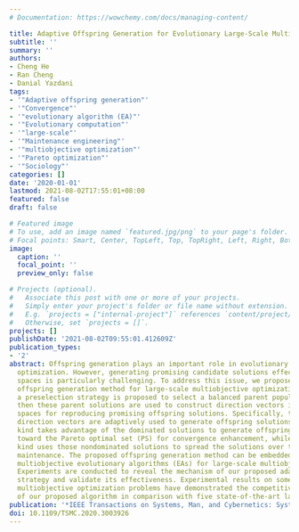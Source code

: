 ```yaml
---
# Documentation: https://wowchemy.com/docs/managing-content/

title: Adaptive Offspring Generation for Evolutionary Large-Scale Multiobjective Optimization
subtitle: ''
summary: ''
authors:
- Cheng He
- Ran Cheng
- Danial Yazdani
tags:
- '"Adaptive offspring generation"'
- '"Convergence"'
- '"evolutionary algorithm (EA)"'
- '"Evolutionary computation"'
- '"large-scale"'
- '"Maintenance engineering"'
- '"multiobjective optimization"'
- '"Pareto optimization"'
- '"Sociology"'
categories: []
date: '2020-01-01'
lastmod: 2021-08-02T17:55:01+08:00
featured: false
draft: false

# Featured image
# To use, add an image named `featured.jpg/png` to your page's folder.
# Focal points: Smart, Center, TopLeft, Top, TopRight, Left, Right, BottomLeft, Bottom, BottomRight.
image:
  caption: ''
  focal_point: ''
  preview_only: false

# Projects (optional).
#   Associate this post with one or more of your projects.
#   Simply enter your project's folder or file name without extension.
#   E.g. `projects = ["internal-project"]` references `content/project/deep-learning/index.md`.
#   Otherwise, set `projects = []`.
projects: []
publishDate: '2021-08-02T09:55:01.412609Z'
publication_types:
- '2'
abstract: Offspring generation plays an important role in evolutionary multiobjective
  optimization. However, generating promising candidate solutions effectively in high-dimensional
  spaces is particularly challenging. To address this issue, we propose an adaptive
  offspring generation method for large-scale multiobjective optimization. First,
  a preselection strategy is proposed to select a balanced parent population, and
  then these parent solutions are used to construct direction vectors in the decision
  spaces for reproducing promising offspring solutions. Specifically, two kinds of
  direction vectors are adaptively used to generate offspring solutions. The first
  kind takes advantage of the dominated solutions to generate offspring solutions
  toward the Pareto optimal set (PS) for convergence enhancement, while the other
  kind uses those nondominated solutions to spread the solutions over the PS for diversity
  maintenance. The proposed offspring generation method can be embedded in many existing
  multiobjective evolutionary algorithms (EAs) for large-scale multiobjective optimization.
  Experiments are conducted to reveal the mechanism of our proposed adaptive reproduction
  strategy and validate its effectiveness. Experimental results on some large-scale
  multiobjective optimization problems have demonstrated the competitive performance
  of our proposed algorithm in comparison with five state-of-the-art large-scale EAs.
publication: '*IEEE Transactions on Systems, Man, and Cybernetics: Systems*'
doi: 10.1109/TSMC.2020.3003926
---
```

